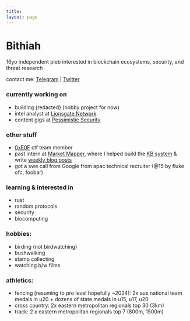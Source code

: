 ```yaml
---
title:
layout: page
---
```


<h1>Bithiah</h1>

16yo independent pleb interested in blockchain ecosystems, security, and threat research

contact me: [Telegram](https://t.me/bkdoubleohseven) | [Twitter](https://twitter.com/bkdoubleohseven)

<h3>currently working on</h3>

- building {redacted} (hobby project for now)
- intel analyst at [Lionsgate Network](https://www.linkedin.com/company/lionsgate-network/)
- content gigs at [Pessimistic Security](https://pessimistic.io/)

<h3>other stuff</h3>

- [0xE0F](https://ctftime.org/team/271774) ctf team member
- past intern at [Market Mapper](https://marketmapper.io/), where I helped build the [KB system](https://marketmapper.io/documentation) & write [weekly blog posts](https://marketmapper.io/blog)
- got a swe call from Google from apac technical recruiter (@15 by fluke ofc, foobar)
  

<h3>learning & interested in</h3>

- rust
- random protocols
- security
- biocomputing


<h3>hobbies:</h3>

- birding (not birdwatching)
- bushwalking
- stamp collecting
- watching b/w films

<h3>athletics:</h3>

- fencing [resuming to pro level hopefully ~2024]: 2x aus national team medals in u20 + dozens of state medals in u15, u17, u20
- cross country: 2x eastern metropolitan regionals top 30 (3km)
- track: 2 x eastern metropolitan regionals top 7 (800m, 1500m)
